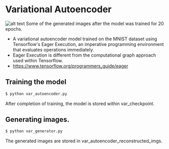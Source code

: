 # Variational Autoencoder 
![alt text](https://github.com/kevinjoseph1995/variational-autoencoder-Eager-Execution/blob/master/generated_images.png)
Some of the generated images after the model was trained for 20 epochs. 
  - A variational autoencoder model trained on the MNIST dataset using Tensorflow's Eager Execution, an imperative programming environment that evaluates operations immediately.
  - Eager Execution is different from the computational graph approach used within Tensorflow.  
  - https://www.tensorflow.org/programmers_guide/eager

## Training the model
```sh
$ python var_autoencoder.py
```
After completion of training, the model is stored within var_checkpoint. 

## Generating images.
```sh
$ python var_generator.py
```
The generated images are stored in var_autoencoder_reconstructed_imgs.  

